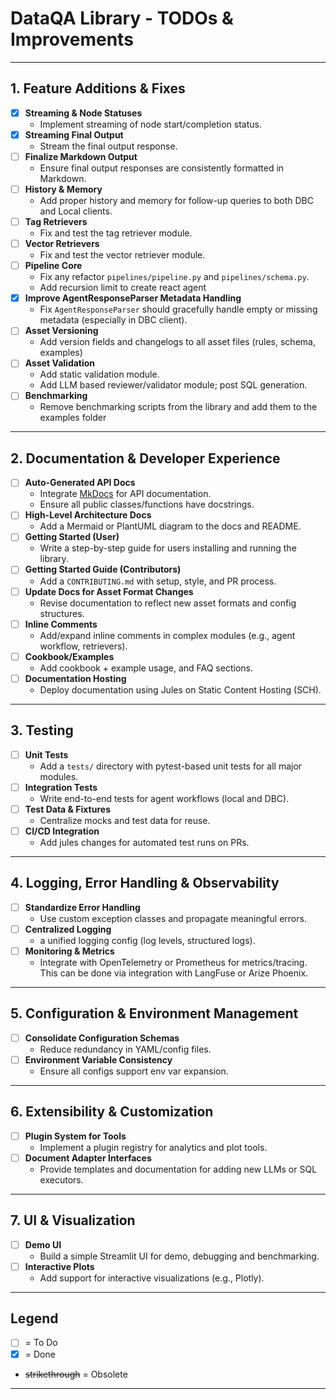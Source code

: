 # **DataQA Library - TODOs & Improvements**

---

## **1. Feature Additions & Fixes**

- [x] **Streaming & Node Statuses**
    - Implement streaming of node start/completion status.
- [x] **Streaming Final Output**
    - Stream the final output response.
- [ ] **Finalize Markdown Output**
    - Ensure final output responses are consistently formatted in Markdown.
- [ ] **History & Memory**
    - Add proper history and memory for follow-up queries to both DBC and Local clients.
- [ ] **Tag Retrievers**
    - Fix and test the tag retriever module.
- [ ] **Vector Retrievers**
    - Fix and test the vector retriever module.
- [ ] **Pipeline Core**
    - Fix any refactor `pipelines/pipeline.py` and `pipelines/schema.py`.
    - Add recursion limit to create react agent
- [x] **Improve AgentResponseParser Metadata Handling**
    - Fix `AgentResponseParser` should gracefully handle empty or missing metadata (especially in DBC client).
- [ ] **Asset Versioning**
    - Add version fields and changelogs to all asset files (rules, schema, examples)
- [ ] **Asset Validation**
    - Add static validation module.
    - Add LLM based reviewer/validator module; post SQL generation.
- [ ] **Benchmarking**
    - Remove benchmarking scripts from the library and add them to the examples folder

---

## **2. Documentation & Developer Experience**

- [ ] **Auto-Generated API Docs**
    - Integrate [MkDocs](https://www.mkdocs.org/) for API documentation.
    - Ensure all public classes/functions have docstrings.
- [ ] **High-Level Architecture Docs**
    - Add a Mermaid or PlantUML diagram to the docs and README.
- [ ] **Getting Started (User)**
    - Write a step-by-step guide for users installing and running the library.
- [ ] **Getting Started Guide (Contributors)**
    - Add a `CONTRIBUTING.md` with setup, style, and PR process.
- [ ] **Update Docs for Asset Format Changes**
    - Revise documentation to reflect new asset formats and config structures.
- [ ] **Inline Comments**
    - Add/expand inline comments in complex modules (e.g., agent workflow, retrievers).
- [ ] **Cookbook/Examples**
    - Add cookbook + example usage, and FAQ sections.
- [ ] **Documentation Hosting**
    - Deploy documentation using Jules on Static Content Hosting (SCH).

---

## **3. Testing**

- [ ] **Unit Tests**
    - Add a `tests/` directory with pytest-based unit tests for all major modules.
- [ ] **Integration Tests**
    - Write end-to-end tests for agent workflows (local and DBC).
- [ ] **Test Data & Fixtures**
    - Centralize mocks and test data for reuse.
- [ ] **CI/CD Integration**
    - Add jules changes for automated test runs on PRs.

---

## **4. Logging, Error Handling & Observability**

- [ ] **Standardize Error Handling**
    - Use custom exception classes and propagate meaningful errors.
- [ ] **Centralized Logging**
    -  a unified logging config (log levels, structured logs).
- [ ] **Monitoring & Metrics**
    - Integrate with OpenTelemetry or Prometheus for metrics/tracing. This can be done via integration with LangFuse or Arize Phoenix.

---

## **5. Configuration & Environment Management**

- [ ] **Consolidate Configuration Schemas**
    - Reduce redundancy in YAML/config files.
- [ ] **Environment Variable Consistency**
    - Ensure all configs support env var expansion.

---

## **6. Extensibility & Customization**

- [ ] **Plugin System for Tools**
    - Implement a plugin registry for analytics and plot tools.
- [ ] **Document Adapter Interfaces**
    - Provide templates and documentation for adding new LLMs or SQL executors.

---

## **7. UI & Visualization**

- [ ] **Demo UI**
    - Build a simple Streamlit UI for demo, debugging and benchmarking.
- [ ] **Interactive Plots**
    - Add support for interactive visualizations (e.g., Plotly).

---

## **Legend**
- [ ] = To Do
- [x] = Done
- ~~strikethrough~~ = Obsolete

---